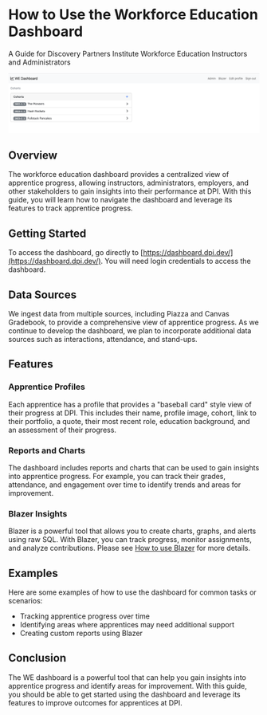 # How to Use the Workforce Education Dashboard
A Guide for Discovery Partners Institute Workforce Education Instructors and Administrators

![](./images/we-dashboard.png)

## Overview
The workforce education dashboard provides a centralized view of apprentice progress, allowing instructors, administrators, employers, and other stakeholders to gain insights into their performance at DPI. With this guide, you will learn how to navigate the dashboard and leverage its features to track apprentice progress.

## Getting Started
To access the dashboard, go directly to [https://dashboard.dpi.dev/](https://dashboard.dpi.dev/). You will need login credentials to access the dashboard.

## Data Sources
We ingest data from multiple sources, including Piazza and Canvas Gradebook, to provide a comprehensive view of apprentice progress. As we continue to develop the dashboard, we plan to incorporate additional data sources such as interactions, attendance, and stand-ups.

## Features

### Apprentice Profiles
Each apprentice has a profile that provides a "baseball card" style view of their progress at DPI. This includes their name, profile image, cohort, link to their portfolio, a quote, their most recent role, education background, and an assessment of their progress.

### Reports and Charts
The dashboard includes reports and charts that can be used to gain insights into apprentice progress. For example, you can track their grades, attendance, and engagement over time to identify trends and areas for improvement.

### Blazer Insights
Blazer is a powerful tool that allows you to create charts, graphs, and alerts using raw SQL. With Blazer, you can track progress, monitor assignments, and analyze contributions. Please see [How to use Blazer](./how-to-use-blazer.md) for more details.

## Examples
Here are some examples of how to use the dashboard for common tasks or scenarios:

- Tracking apprentice progress over time
- Identifying areas where apprentices may need additional support
- Creating custom reports using Blazer

## Conclusion
The WE dashboard is a powerful tool that can help you gain insights into apprentice progress and identify areas for improvement. With this guide, you should be able to get started using the dashboard and leverage its features to improve outcomes for apprentices at DPI.